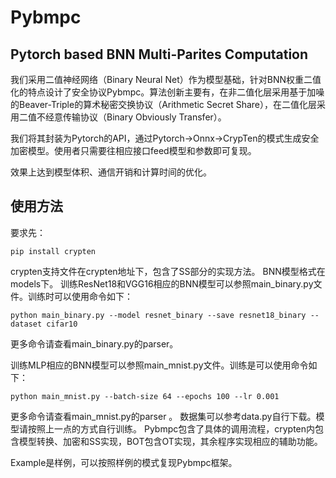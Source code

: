 # Pybmpc

## Pytorch based BNN Multi-Parites Computation

我们采用二值神经网络（Binary Neural Net）作为模型基础，针对BNN权重二值化的特点设计了安全协议Pybmpc。算法创新主要有，在非二值化层采用基于加噪的Beaver-Triple的算术秘密交换协议（Arithmetic Secret Share），在二值化层采用二值不经意传输协议（Binary Obviously Transfer）。

我们将其封装为Pytorch的API，通过Pytorch->Onnx->CrypTen的模式生成安全加密模型。使用者只需要往相应接口feed模型和参数即可复现。

效果上达到模型体积、通信开销和计算时间的优化。

## 使用方法

要求先：

    pip install crypten

crypten支持文件在crypten地址下，包含了SS部分的实现方法。
BNN模型格式在models下。
训练ResNet18和VGG16相应的BNN模型可以参照main_binary.py文件。训练时可以使用命令如下：

    python main_binary.py --model resnet_binary --save resnet18_binary --dataset cifar10

更多命令请查看main_binary.py的parser。

训练MLP相应的BNN模型可以参照main_mnist.py文件。训练是可以使用命令如下：

    python main_mnist.py --batch-size 64 --epochs 100 --lr 0.001

更多命令请查看main_mnist.py的parser 。
数据集可以参考data.py自行下载。模型请按照上一点的方式自行训练。
Pybmpc包含了具体的调用流程，crypten内包含模型转换、加密和SS实现，BOT包含OT实现，其余程序实现相应的辅助功能。



Example是样例，可以按照样例的模式复现Pybmpc框架。




